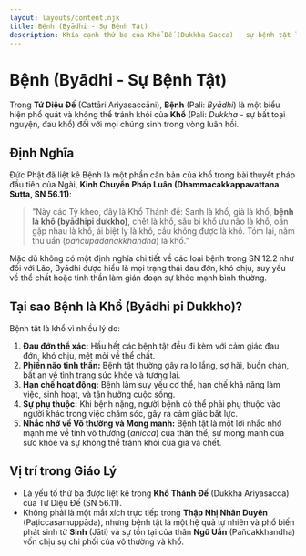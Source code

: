 ```yaml
---
layout: layouts/content.njk
title: Bệnh (Byādhi - Sự Bệnh Tật)
description: Khía cạnh thứ ba của Khổ Đế (Dukkha Sacca) - sự bệnh tật là khổ.
---
```


# Bệnh (Byādhi - Sự Bệnh Tật)

Trong **Tứ Diệu Đế** (Cattāri Ariyasaccāni), **Bệnh** (Pali: _Byādhi_) là một biểu hiện phổ quát và không thể tránh khỏi của **Khổ** (Pali: _Dukkha_ - sự bất toại nguyện, đau khổ) đối với mọi chúng sinh trong vòng luân hồi.

## Định Nghĩa

Đức Phật đã liệt kê Bệnh là một phần căn bản của khổ trong bài thuyết pháp đầu tiên của Ngài, **Kinh Chuyển Pháp Luân (Dhammacakkappavattana Sutta, SN 56.11)**:

> "Này các Tỳ kheo, đây là Khổ Thánh đế: Sanh là khổ, già là khổ, **bệnh là khổ (byādhipi dukkho)**, chết là khổ, sầu bi khổ ưu não là khổ, oán gặp nhau là khổ, ái biệt ly là khổ, cầu không được là khổ. Tóm lại, năm thủ uẩn (_pañcupādānakkhandhā_) là khổ."

Mặc dù không có một định nghĩa chi tiết về các loại bệnh trong SN 12.2 như đối với Lão, Byādhi được hiểu là mọi trạng thái đau đớn, khó chịu, suy yếu về thể chất hoặc tinh thần làm gián đoạn sự khỏe mạnh bình thường.

## Tại sao Bệnh là Khổ (Byādhi pi Dukkho)?

Bệnh tật là khổ vì nhiều lý do:

1.  **Đau đớn thể xác:** Hầu hết các bệnh tật đều đi kèm với cảm giác đau đớn, khó chịu, mệt mỏi về thể chất.
2.  **Phiền não tinh thần:** Bệnh tật thường gây ra lo lắng, sợ hãi, buồn chán, bất an về tình trạng sức khỏe và tương lai.
3.  **Hạn chế hoạt động:** Bệnh làm suy yếu cơ thể, hạn chế khả năng làm việc, sinh hoạt, và tận hưởng cuộc sống.
4.  **Sự phụ thuộc:** Khi bệnh nặng, người bệnh có thể phải phụ thuộc vào người khác trong việc chăm sóc, gây ra cảm giác bất lực.
5.  **Nhắc nhở về Vô thường và Mong manh:** Bệnh tật là một lời nhắc nhở mạnh mẽ về tính vô thường (_anicca_) của thân thể, sự mong manh của sức khỏe và sự không thể tránh khỏi của già và chết.

## Vị trí trong Giáo Lý

*   Là yếu tố thứ ba được liệt kê trong **Khổ Thánh Đế** (Dukkha Ariyasacca) của Tứ Diệu Đế (SN 56.11).
*   Không phải là một mắt xích trực tiếp trong **Thập Nhị Nhân Duyên** (Paṭiccasamuppāda), nhưng bệnh tật là một hệ quả tự nhiên và phổ biến phát sinh từ **Sinh** (Jāti) và sự tồn tại của thân **Ngũ Uẩn** (Pañcakkhandha) vốn chịu sự chi phối của vô thường và khổ. 